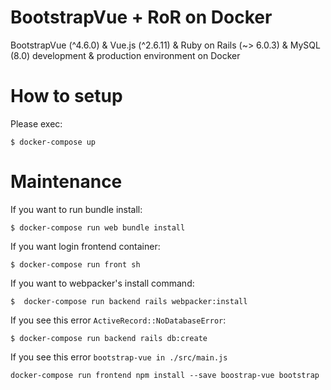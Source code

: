 # BootstrapVue + RoR on Docker

BootstrapVue (^4.6.0) & Vue.js (^2.6.11) & Ruby on Rails (~> 6.0.3) & MySQL (8.0) development & production environment on Docker

# How to setup

Please exec:

`$ docker-compose up`

# Maintenance

If you want to run bundle install:

`$ docker-compose run web bundle install`

If you want login frontend container:

`$ docker-compose run front sh`

If you want to webpacker's install command:

`$  docker-compose run backend rails webpacker:install`

If you see this error `ActiveRecord::NoDatabaseError`:

`$ docker-compose run backend rails db:create`

If you see this error `bootstrap-vue in ./src/main.js`

`docker-compose run frontend npm install --save boostrap-vue bootstrap`